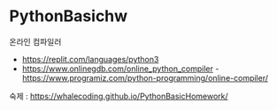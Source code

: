 # PythonBasichw

온라인 컴파일러
- https://replit.com/languages/python3
- https://www.onlinegdb.com/online_python_compiler
-https://www.programiz.com/python-programming/online-compiler/

숙제 : https://whalecoding.github.io/PythonBasicHomework/
